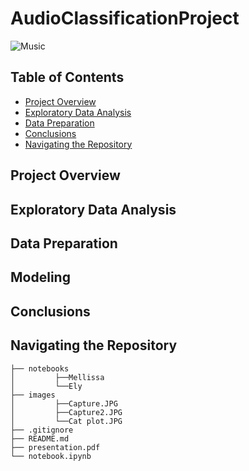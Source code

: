 # AudioClassificationProject
![Music](https://images.unsplash.com/photo-1519874179391-3ebc752241dd?ixlib=rb-1.2.1&ixid=MnwxMjA3fDB8MHxwaG90by1wYWdlfHx8fGVufDB8fHx8&auto=format&fit=crop&w=1170&q=80)
## Table of Contents
* [Project Overview](#project-overview)
* [Exploratory Data Analysis](#exploratory-data-analysis)
* [Data Preparation](#data-preparation)
* [Conclusions](#conclusions)
* [Navigating the Repository](#navigating-the-repository)

## Project Overview
## Exploratory Data Analysis
## Data Preparation
## Modeling
## Conclusions
## Navigating the Repository
```
├── notebooks
│         ├──Mellissa
│         └──Ely
├── images
│         ├──Capture.JPG
│         ├──Capture2.JPG
│         └──Cat plot.JPG
├── .gitignore
├── README.md
├── presentation.pdf
└── notebook.ipynb
```

